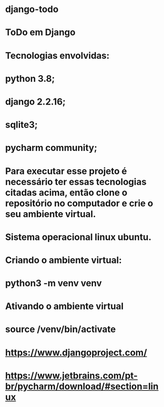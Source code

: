 # django-todo
# ToDo em Django
# Tecnologias envolvidas:
# python 3.8;
# django 2.2.16;
# sqlite3;
# pycharm community;
# Para executar esse projeto é necessário ter essas tecnologias citadas acima, então clone o repositório no computador e crie o seu ambiente virtual.
# Sistema operacional linux ubuntu.
# Criando o ambiente virtual:
# python3 -m venv venv
# Ativando o ambiente virtual
# source /venv/bin/activate
# https://www.djangoproject.com/
# https://www.jetbrains.com/pt-br/pycharm/download/#section=linux
